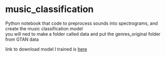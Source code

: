 # music_classification
Python notebook that code to preprocess sounds into spectrograms, and create the music classification model <br>
you will ned to make a folder called data and put the genres_original folder from GTAN data

link to download model I trained is [here](https://drive.google.com/file/d/1DreyPFynxUjo4_RnMi1YBH-45776my4K/view?usp=sharing)
